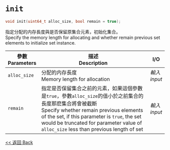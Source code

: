 # `init`

```c++
void init(uint64_t alloc_size, bool remain = true);
```

指定分配的内存長度與是否保留原集合元素，初始化集合。\
Specify the memory length for allocating and whether remain previous set elements to initialize set instance.

參數<br>Parameters|描述<br>Description|I/O
-|-|-
`alloc_size`|分配的内存長度<br>Memory length for allocation|*輸入<br>input*
`remain`|指定是否保留集合之前的元素，如果這個參數是`true`，參數`alloc_size`的值小於之前集合的長度那麽集合將會被截斷<br>Specify whether remain previous elements of the set, if this parameter is `true`, the set would be truncated for parameter value of `alloc_size` less than previous length of set|*輸入<br>input*

[<< 返回 Back](cover.md)
